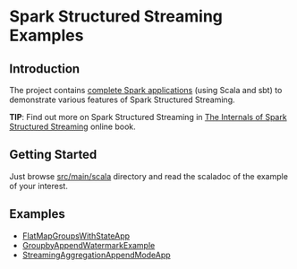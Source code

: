 # Spark Structured Streaming Examples

## Introduction

The project contains [complete Spark applications](#examples) (using Scala and sbt) to demonstrate various features of Spark Structured Streaming.

**TIP**: Find out more on Spark Structured Streaming in [The Internals of Spark Structured Streaming](https://bit.ly/spark-structured-streaming) online book.

## Getting Started

Just browse [src/main/scala](src/main/scala/pl/japila/spark) directory and read the scaladoc of the example of your interest.

## Examples

* [FlatMapGroupsWithStateApp](src/main/scala/pl/japila/spark/FlatMapGroupsWithStateApp.scala)
* [GroupbyAppendWatermarkExample](src/main/scala/pl/japila/spark/GroupbyAppendWatermarkExample.scala)
* [StreamingAggregationAppendModeApp](src/main/scala/pl/japila/spark/StreamingAggregationAppendModeApp.scala)

